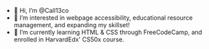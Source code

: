 - 👋 Hi, I’m @Call13co
- 👀 I’m interested in webpage accessibility, educational resource management, and expanding my skillset!
- 🌱 I’m currently learning HTML & CSS through FreeCodeCamp, and enrolled in HarvardEdx' CS50x course.

<!---
Call13co/Call13co is a ✨ special ✨ repository because its `README.md` (this file) appears on your GitHub profile.
You can click the Preview link to take a look at your changes.
--->
